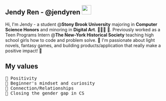 ## Jendy Ren - @jendyren <img src="https://raw.githubusercontent.com/MartinHeinz/MartinHeinz/master/wave.gif" width="30px">

Hi, I'm Jendy - a student @**Stony Brook University** majoring in **Computer Science Honors** and minoring in **Digital Art**. 👩🏻‍💻 🎨. Previously worked as a Teen Programs Intern @**The New-York Historical Society** teaching high school girls how to code and problem solve. 🌟  I'm passionate about light novels, fantasy games, and building products/application that really make a positive impact! 👏

## My values
<pre>
💫 Positivity
🍏 Beginner's mindset and curiosity
💖 Connection/Relationships
🙌 Closing the gender gap in CS
</pre>





